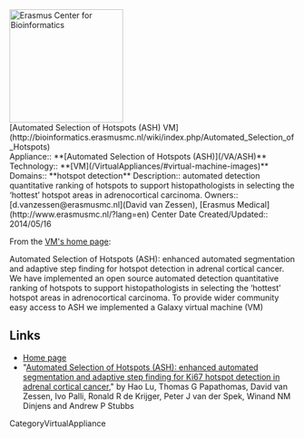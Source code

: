<div class='center'>
<a href='http://bioinformatics.erasmusmc.nl/wiki/index.php/Automated_Selection_of_Hotspots'><img src='/Images/Logos/ERasmusBioinformatics.jpg' alt='Erasmus Center for Bioinformatics' height="200" /></a>
</div>

<div class="title">[Automated Selection of Hotspots (ASH) VM](http://bioinformatics.erasmusmc.nl/wiki/index.php/Automated_Selection_of_Hotspots)</div>



<div class='dictbox'>
 Appliance:: **[Automated Selection of Hotspots (ASH)](/VA/ASH)**
 Technology:: **[VM](/VirtualAppliances/#virtual-machine-images)**
 Domains:: **hotspot detection** 
 Description:: automated detection quantitative ranking of hotspots to support histopathologists in selecting the ‘hottest’ hotspot areas in adrenocortical carcinoma.
 Owners:: [d.vanzessen@erasmusmc.nl](David van Zessen), [Erasmus Medical](http://www.erasmusmc.nl/?lang=en) Center
 Date Created/Updated:: 2014/05/16
</div>

From the [VM's home page](http://bioinformatics.erasmusmc.nl/wiki/index.php/Automated_Selection_of_Hotspots):

 Automated Selection of Hotspots (ASH): enhanced automated segmentation and adaptive step finding for hotspot detection in adrenal cortical cancer. We have implemented an open source automated detection quantitative ranking of hotspots to support histopathologists in selecting the ‘hottest’ hotspot areas in adrenocortical carcinoma. To provide wider community easy access to ASH we implemented a Galaxy virtual machine (VM)

## Links

* [Home page](http://bioinformatics.erasmusmc.nl/wiki/index.php/Automated_Selection_of_Hotspots)
* "[Automated Selection of Hotspots (ASH): enhanced automated segmentation and adaptive step finding for Ki67 hotspot detection in adrenal cortical cancer](http://www.diagnosticpathology.org/content/9/1/216/abstract)," by Hao Lu, Thomas G Papathomas, David van Zessen, Ivo Palli, Ronald R de Krijger, Peter J van der Spek, Winand NM Dinjens and Andrew P Stubbs

CategoryVirtualAppliance

